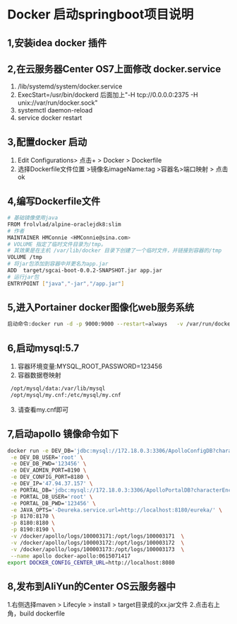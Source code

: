 # Docker 启动springboot项目说明
## 1,安装idea docker 插件 
## 2,在云服务器Center OS7上面修改 docker.service
  1. /lib/systemd/system/docker.service 
  2. ExecStart=/usr/bin/dockerd   后面加上"-H tcp://0.0.0.0:2375 -H unix://var/run/docker.sock" 
  3. systemctl daemon-reload 
  4. service docker restart 
## 3,配置docker 启动
  1. Edit Configurations> 点击+ > Docker > Dockerfile 
  2. 选择Dockerfile文件位置 >镜像名imageName:tag >容器名>端口映射 > 点击ok 
## 4,编写Dockerfile文件
  ```sh
  # 基础镜像使用java
  FROM frolvlad/alpine-oraclejdk8:slim
  # 作者
  MAINTAINER HMConnie <HMConnie@sina.com>
  # VOLUME 指定了临时文件目录为/tmp。
  # 其效果是在主机 /var/lib/docker 目录下创建了一个临时文件，并链接到容器的/tmp
  VOLUME /tmp
  # 将jar包添加到容器中并更名为app.jar
  ADD  target/sgcai-boot-0.0.2-SNAPSHOT.jar app.jar
  # 运行jar包
  ENTRYPOINT ["java","-jar","/app.jar"]
  ```
## 5,进入Portainer docker图像化web服务系统
   ```sh
  启动命令:docker run -d -p 9000:9000 --restart=always   -v /var/run/docker.sock:/var/run/docker.sock --name docker-portainer  registry.cn-beijing.aliyuncs.com/yanxj-88/portainer:latest 
   ```
## 6,启动mysql:5.7
  1. 容器环境变量:MYSQL_ROOT_PASSWORD=123456 
  2. 容器数据卷映射   
  ```sh
   /opt/mysql/data:/var/lib/mysql 
   /opt/mysql/my.cnf:/etc/mysql/my.cnf 
  ```
  3. 请查看my.cnf即可   
   
       
## 7,启动apollo 镜像命令如下
```sh
docker run -e DEV_DB='jdbc:mysql://172.18.0.3:3306/ApolloConfigDB?characterEncoding=utf8' \
 -e DEV_DB_USER='root' \
 -e DEV_DB_PWD='123456' \
 -e DEV_ADMIN_PORT=8190 \
 -e DEV_CONFIG_PORT=8180 \
 -e DEV_IP='47.94.37.157' \
 -e PORTAL_DB='jdbc:mysql://172.18.0.3:3306/ApolloPortalDB?characterEncoding=utf8' \
 -e PORTAL_DB_USER='root' \
 -e PORTAL_DB_PWD='123456' \
 -e JAVA_OPTS='-Deureka.service.url=http://localhost:8180/eureka/' \
 -p 8170:8170 \
 -p 8180:8180 \
 -p 8190:8190 \
 -v /docker/apollo/logs/100003171:/opt/logs/100003171  \
 -v /docker/apollo/logs/100003172:/opt/logs/100003172  \
 -v /docker/apollo/logs/100003173:/opt/logs/100003173  \
 --name apollo docker-apollo:0615071417
export DOCKER_CONFIG_CENTER_URL=http://localhost:8080
```

## 8,发布到AliYun的Center OS云服务器中
  1.右侧选择maven > Lifecyle > install > target目录成的xx.jar文件
  2.点击右上角，build dockerfile